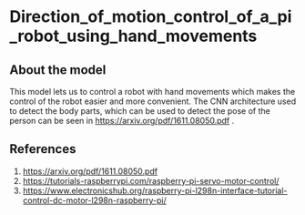# Direction_of_motion_control_of_a_pi_robot_using_hand_movements
## About the model
This model lets us to control a robot with hand movements which makes the control of the robot easier and more convenient. The CNN architecture used to detect the body parts, which can be used to detect the pose of the person can be seen in https://arxiv.org/pdf/1611.08050.pdf .
## References
1. https://arxiv.org/pdf/1611.08050.pdf
2. https://tutorials-raspberrypi.com/raspberry-pi-servo-motor-control/
3. https://www.electronicshub.org/raspberry-pi-l298n-interface-tutorial-control-dc-motor-l298n-raspberry-pi/
